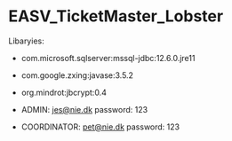 # EASV_TicketMaster_Lobster
Libaryies:
- com.microsoft.sqlserver:mssql-jdbc:12.6.0.jre11
- com.google.zxing:javase:3.5.2
- org.mindrot:jbcrypt:0.4

- ADMIN: jes@nie.dk password: 123 
- COORDINATOR: pet@nie.dk password: 123

